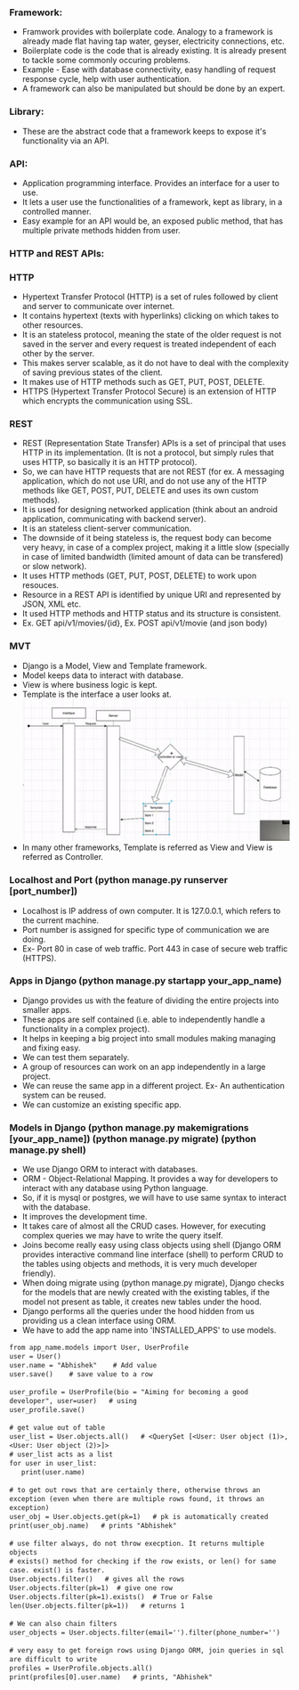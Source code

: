 ### Framework:
- Framwork provides with boilerplate code. Analogy to a framework is already made flat having tap water, geyser, electricity connections, etc.
- Boilerplate code is the code that is already existing. It is already present to tackle some commonly occuring problems.
- Example - Ease with database connectivity, easy handling of request response cycle, help with user authentication.
- A framework can also be manipulated but should be done by an expert.
### Library:
- These are the abstract code that a framework keeps to expose it's functionality via an API.
### API:
- Application programming interface. Provides an interface for a user to use.
- It lets a user use the functionalities of a framework, kept as library, in a controlled manner.
- Easy example for an API would be, an exposed public method, that has multiple private methods hidden from user.
### HTTP and REST APIs:
### HTTP
- Hypertext Transfer Protocol (HTTP) is a set of rules followed by client and server to communicate over internet.
- It contains hypertext (texts with hyperlinks) clicking on which takes to other resources.
- It is an stateless protocol, meaning the state of the older request is not saved in the server and every request is treated independent of each other by the server.
- This makes server scalable, as it do not have to deal with the complexity of saving previous states of the client.
- It makes use of HTTP methods such as GET, PUT, POST, DELETE.
- HTTPS (Hypertext Transfer Protocol Secure) is an extension of HTTP which encrypts the communication using SSL.
### REST
- REST (Representation State Transfer) APIs is a set of principal that uses HTTP in its implementation. (It is not a protocol, but simply rules that uses HTTP, so basically it is an HTTP protocol).
- So, we can have HTTP requests that are not REST (for ex. A messaging application, which do not use URI, and do not use any of the HTTP methods like GET, POST, PUT, DELETE and uses its own custom methods).
- It is used for designing networked application (think about an android application, communicating with backend server).
- It is an stateless client-server communication.
- The downside of it being stateless is, the request body can become very heavy, in case of a complex project, making it a little slow (specially in case of limited bandwidth (limited amount of data can be transfered) or slow network).
- It uses HTTP methods (GET, PUT, POST, DELETE) to work upon resouces.
- Resource in a REST API is identified by unique URI and represented by JSON, XML etc.
- It used HTTP methods and HTTP status and its structure is consistent.
- Ex. GET api/v1/movies/{id}, Ex. POST api/v1/movie (and json body)
### MVT
- Django is a Model, View and Template framework.
- Model keeps data to interact with database.
- View is where business logic is kept.
- Template is the interface a user looks at.
![Example Image](Django_MVT.png)
- In many other frameworks, Template is referred as View and View is referred as Controller.

### Localhost and Port (python manage.py runserver [port_number])
- Localhost is IP address of own computer. It is 127.0.0.1, which refers to the current machine.
- Port number is assigned for specific type of communication we are doing.
- Ex- Port 80 in case of web traffic. Port 443 in case of secure web traffic (HTTPS).

### Apps in Django  (python manage.py startapp your_app_name)
- Django provides us with the feature of dividing the entire projects into smaller apps.
- These apps are self contained (i.e. able to independently handle a functionality in a complex project).
- It helps in keeping a big project into small modules making managing and fixing easy.
- We can test them separately.
- A group of resources can work on an app independently in a large project.
- We can reuse the same app in a different project. Ex- An authentication system can be reused.
- We can customize an existing specific app.

### Models in Django (python manage.py makemigrations [your_app_name])  (python manage.py migrate)  (python manage.py shell)
- We use Django ORM to interact with databases.
- ORM - Object-Relational Mapping. It provides a way for developers to interact with any database using Python language.
- So, if it is mysql or postgres, we will have to use same syntax to interact with the database.
- It improves the development time.
- It takes care of almost all the CRUD cases. However, for executing complex queries we may have to write the query itself.
- Joins become really easy using class objects using shell (Django ORM provides interactive command line interface (shell) to perform CRUD to the tables using objects and methods, it is very much developer friendly).
- When doing migrate using (python manage.py migrate), Django checks for the models that are newly created with the existing tables, if the model not present as table, it creates new tables under the hood.
- Django performs all the queries under the hood hidden from us providing us a clean interface using ORM.
- We have to add the app name into 'INSTALLED_APPS' to use models.
```shell
from app_name.models import User, UserProfile
user = User()
user.name = "Abhishek"    # Add value
user.save()    # save value to a row

user_profile = UserProfile(bio = "Aiming for becoming a good developer", user=user)   # using
user_profile.save()

# get value out of table
user_list = User.objects.all()   # <QuerySet [<User: User object (1)>, <User: User object (2)>]>
# user_list acts as a list
for user in user_list:
   print(user.name)

# to get out rows that are certainly there, otherwise throws an exception (even when there are multiple rows found, it throws an exception)
user_obj = User.objects.get(pk=1)   # pk is automatically created
print(user_obj.name)   # prints "Abhishek"

# use filter always, do not throw execption. It returns multiple objects
# exists() method for checking if the row exists, or len() for same case. exist() is faster.
User.objects.filter()   # gives all the rows
User.objects.filter(pk=1)  # give one row
User.objects.filter(pk=1).exists()  # True or False
len(User.objects.filter(pk=1))   # returns 1

# We can also chain filters
user_objects = User.objects.filter(email='').filter(phone_number='')

# very easy to get foreign rows using Django ORM, join queries in sql are difficult to write
profiles = UserProfile.objects.all()
print(profiles[0].user.name)   # prints, "Abhishek"
```
